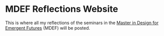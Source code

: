 # MDEF Reflections Website

This is where all my reflections of the seminars in the [Master in Design for Emergent Futures](https://mdef.fablabbcn.org/) (MDEF) will be posted. 

